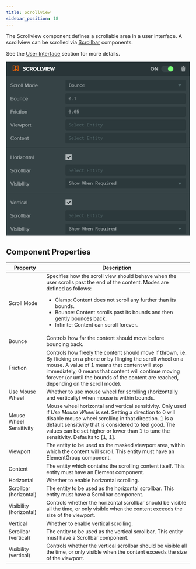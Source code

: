 ```yaml
---
title: Scrollview
sidebar_position: 18
---
```


The Scrollview component defines a scrollable area in a user interface. A scrollview can be scrolled via [Scrollbar][1] components.

See the [User Interface][2] section for more details.

![Scrollview Component][3]

## Component Properties

| Property                | Description |
|-------------------------|-------------|
| Scroll Mode             | Specifies how the scroll view should behave when the user scrolls past the end of the content. Modes are defined as follows: <ul><li>Clamp: Content does not scroll any further than its bounds.</li><li>Bounce: Content scrolls past its bounds and then gently bounces back.</li><li>Infinite: Content can scroll forever.</li></ul> |
| Bounce                  | Controls how far the content should move before bouncing back. |
| Friction                | Controls how freely the content should move if thrown, i.e. By flicking on a phone or by flinging the scroll wheel on a mouse. A value of 1 means that content will stop immediately; 0 means that content will continue moving forever (or until the bounds of the content are reached, depending on the scroll mode). |
| Use Mouse Wheel         | Whether to use mouse wheel for scrolling (horizontally and vertically) when mouse is within bounds. |
| Mouse Wheel Sensitivity | Mouse wheel horizontal and vertical sensitivity. Only used if *Use Mouse Wheel* is set. Setting a direction to 0 will disable mouse wheel scrolling in that direction. 1 is a default sensitivity that is considered to feel good. The values can be set higher or lower than 1 to tune the sensitivity. Defaults to [1, 1]. |
| Viewport                | The entity to be used as the masked viewport area, within which the content will scroll. This entity must have an ElementGroup component. |
| Content                 | The entity which contains the scrolling content itself. This entity must have an Element component. |
| Horizontal              | Whether to enable horizontal scrolling. |
| Scrollbar (horizontal)  | The entity to be used as the horizontal scrollbar. This entity must have a Scrollbar component. |
| Visibility (horizontal) | Controls whether the horizontal scrollbar should be visible all the time, or only visible when the content exceeds the size of the viewport. |
| Vertical                | Whether to enable vertical scrolling. |
| Scrollbar (vertical)    | The entity to be used as the vertical scrollbar. This entity must have a Scrollbar component. |
| Visibility (vertical)   | Controls whether the vertical scrollbar should be visible all the time, or only visible when the content exceeds the size of the viewport. |

[1]: /user-manual/scenes/components/scrollbar
[2]: /user-manual/user-interface
[3]: /images/user-manual/scenes/components/component-scrollview.png
